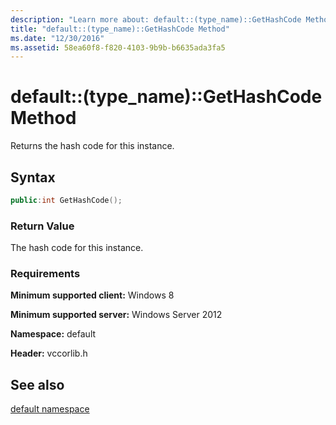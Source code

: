 ```yaml
---
description: "Learn more about: default::(type_name)::GetHashCode Method"
title: "default::(type_name)::GetHashCode Method"
ms.date: "12/30/2016"
ms.assetid: 58ea60f8-f820-4103-9b9b-b6635ada3fa5
---
```

# default::(type_name)::GetHashCode Method

Returns the hash code for this instance.

## Syntax

```cpp
public:int GetHashCode();
```

### Return Value

The hash code for this instance.

### Requirements

**Minimum supported client:** Windows 8

**Minimum supported server:** Windows Server 2012

**Namespace:** default

**Header:** vccorlib.h

## See also

[default namespace](../cppcx/default-namespace.md)
